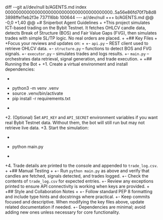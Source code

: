 diff --git a//dev/null b/AGENTS.md
index 0000000000000000000000000000000000000000..5a56e86fd70f7b8d83898ffe11eb2f3e
737116bb 100644
--- a//dev/null
+++ b/AGENTS.md
@@ -0,0 +1,40 @@
+# Sniperbot Agent Guidelines
+
+This project simulates ICT-based trading on the Bybit Testnet. It fetches OHLCV candle data, detects Break of Structure (BOS) and Fair Value Gaps (FVG), then simulates trades with simple SL/TP logic. No real orders are placed.
+
+## Key Files
+
+Focus your reviews and updates on:
+
+- `api.py` – REST client used to retrieve OHLCV data.
+- `structure.py` – functions to detect BOS and FVG signals.
+- `executor.py` – simulates trades and logs results.
+- `main.py` – orchestrates data retrieval, signal generation, and trade execution.
+
+## Running the Bot
+
+1. Create a virtual environment and install dependencies:
+   ```bash
+   python3 -m venv .venv
+   source .venv/bin/activate
+   pip install -r requirements.txt
+   ```
+2. (Optional) Set `API_KEY` and `API_SECRET` environment variables if you want real Bybit Testnet data. Without them, the bot will still run but may not retrieve live data.
+3. Start the simulation:
+   ```bash
+   python main.py
+   ```
+4. Trade details are printed to the console and appended to `trade_log.csv`.
+
+## Manual Testing
+
+- Run `python main.py` as above and verify that candles are fetched, signals detected, and trades logged.
+- Check the contents of `trade_log.csv` for expected entries.
+- Review any exceptions printed to ensure API connectivity is working when keys are provided.
+
+## Style and Collaboration Notes
+
+- Follow standard PEP 8 formatting and include type hints and docstrings where practical.
+- Keep commits focused and descriptive. When modifying the key files above, update related documentation if needed.
+- Dependencies are minimal; avoid adding new ones unless necessary for core functionality.
